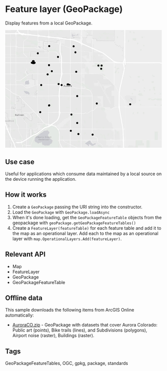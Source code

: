 # Feature layer (GeoPackage)

Display features from a local GeoPackage.

![screenshot](FeatureLayerGeopackage.jpg)

## Use case

Useful for applications which consume data maintained by a local source on
the device running the application.

## How it works

1. Create a `GeoPackage` passing the URI string into the constructor.
2. Load the `GeoPackage` with `GeoPackage.loadAsync`
3. When it's done loading, get the `GeoPackageFeatureTable` objects from the geopackage with `geoPackage.getGeoPackageFeatureTables()`
4. Create a `FeatureLayer(featureTable)` for each feature table and add it to the map as an operational layer. Add each to the map as an operational layer with `map.OperationalLayers.Add(featureLayer)`.

## Relevant API

* Map
* FeatureLayer
* GeoPackage
* GeoPackageFeatureTable

## Offline data

This sample downloads the following items from ArcGIS Online automatically:

* [AuroraCO.zip](https://www.arcgis.com/home/item.html?id=68ec42517cdd439e81b036210483e8e7) - GeoPackage with datasets that cover Aurora Colorado: Public art (points), Bike trails (lines), and Subdivisions (polygons), Airport noise (raster), Buildings (raster).

## Tags

GeoPackageFeatureTables, OGC, gpkg, package, standards
